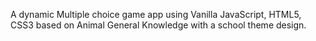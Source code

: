 A dynamic Multiple choice game app using Vanilla JavaScript, HTML5, CSS3 based on Animal General Knowledge with a school theme design.
